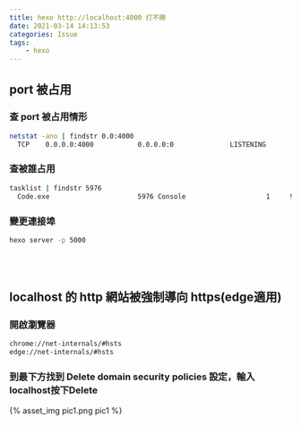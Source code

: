 ```yaml
---
title: hexo http://localhost:4000 打不開 
date: 2021-03-14 14:13:53
categories: Issue
tags: 
	- hexo
---
```


## port 被占用

### 查 port 被占用情形
``` bash
netstat -ano | findstr 0.0:4000
  TCP    0.0.0.0:4000           0.0.0.0:0              LISTENING       5976
```

### 查被誰占用
``` bash
tasklist | findstr 5976
  Code.exe                      5976 Console                    1     92,008 K
```

### 變更連接埠
``` bash
hexo server -p 5000
```
<br> <br>

##  localhost 的 http 網站被強制導向 https(edge適用)

### 開啟瀏覽器
``` bash
chrome://net-internals/#hsts
edge://net-internals/#hsts
```

### 到最下方找到 Delete domain security policies 設定，輸入localhost按下Delete
<div style="width:500px">
	{% asset_img pic1.png pic1 %}
</div>